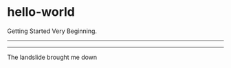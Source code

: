 # hello-world
Getting Started Very Beginning.

-------------------------------
-------------------------------
The landslide brought me down
